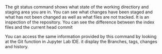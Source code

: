 The git status command shows what state of the working directiory and staging area you are in. You can see what changes have been staged and what has not been changed as well as what files are not tracked. It is an inspection of the repository. You can see the difference between the index files and the current head commit

You can access the same information provided by this command by looking at the Git function in Jupyter Lab IDE. it display the Branches, tags, changes and history. 